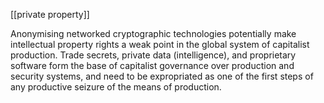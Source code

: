 [[private property]]

Anonymising networked cryptographic technologies potentially make intellectual property rights a weak point in the global system of capitalist production. Trade secrets, private data (intelligence), and proprietary software form the base of capitalist governance over production and security systems, and need to be expropriated as one of the first steps of any productive seizure of the means of production. 